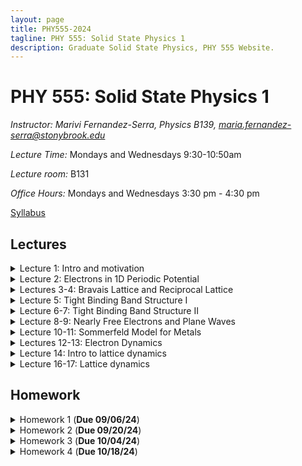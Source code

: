 ```yaml
---
layout: page
title: PHY555-2024
tagline: PHY 555: Solid State Physics 1
description: Graduate Solid State Physics, PHY 555 Website.
---
```


# PHY 555: Solid State Physics 1

*Instructor: Marivi Fernandez-Serra, Physics B139, maria.fernandez-serra@stonybrook.edu*  

*Lecture Time:* Mondays and Wednesdays 9:30-10:50am

*Lecture room:* B131

*Office Hours:* Mondays and Wednesdays 3:30 pm - 4:30 pm

[Syllabus](pages/syllabus.html)

## Lectures

<details>
  <summary>Lecture 1: Intro and motivation</summary>

<ul>
  <li> <a href="./pages/Lectures/L1/Lec1.pdf" target="_blank" rel="noopener noreferrer">Lecture 1 notes</a>  </li>
  <li> Readings: </li>
  <ul>
  <li> <a href="./pages/Lectures/L1/Anderson-MoreIsDifferent.pdf" target="_blank" rel="noopener noreferrer">More is Different, Phil Anderson</a> </li>
  <li> <a href="./pages/Lectures/L1/Vishik-TheJoyOfCondensedMatterPhysics.pdf" target="_blank" rel="noopener noreferrer">The Joy Of Condensed Matter Physics, Inna Vishik</a> </li>
  </ul>
</ul>
</details>

<details>
  <summary>Lecture 2: Electrons in 1D Periodic Potential</summary>

<ul>
  <li> <a href="./pages/Lectures/L2/L2.pdf" target="_blank" rel="noopener noreferrer">Lecture 2 notes</a>  </li>
  <li> Readings: </li>
  <ul>
  <li> Grosso and Parravicini, Chapter I.1 </li>
  </ul>
  <ul>
  <li> Ashcroft and Mermin, Chapter 8 </li>
  </ul>

  
</ul>
</details>

<details>
  <summary>Lectures 3-4: Bravais Lattice and Reciprocal Lattice</summary>

<ul>
  <li> <a href="./pages/Lectures/L3/L3.pdf" target="_blank" rel="noopener noreferrer">Lecture 3 notes</a>  </li>
   <li> <a href="./pages/Lectures/L3/L3-slides.pdf" target="_blank" rel="noopener noreferrer">Lecture 3 slides</a>  </li>
   
    <li> <a href="https://lampz.tugraz.at/~hadley/ss1/bzones/" target="_blank" rel="noopener noreferrer">Brilloin Zones and High Symmetry directions</a>  </li>
  <li> Readings: </li>
  <ul>
  <li> Grosso and Parravicini, Chapter II </li>
  </ul>
  <ul>
  <li> Ashcroft and Mermin, Chapters 4 & 5</li>
  </ul>
  <ul>
  <li> Cohen and Louie, Chapter II </li>
  </ul>


  
</ul>
</details>

<details>
  <summary>Lecture 5: Tight Binding Band Structure I</summary>

<ul>
  <li> <a href="./pages/Lectures/L5/L5.pdf" target="_blank" rel="noopener noreferrer">Lecture 5 notes</a>  </li>
  <li> Readings: </li>
  <ul>
  <li> Grosso and Parravicini, Chapter I.4 </li>
  </ul>
  <ul>
  <li> Ashcroft and Mermin, Chapter 10 </li>
  </ul>
  <ul>
  <li> Ziman, Chapter 3 </li>
  </ul>


  
</ul>
</details>

<details>
  <summary>Lecture 6-7: Tight Binding Band Structure II</summary>

<ul>
  <li> <a href="./pages/Lectures/L6/L6.pdf" target="_blank" rel="noopener noreferrer">Lecture 6 notes</a>  </li>
  
  <li> <a href="./pages/Lectures/L6/L6Slides.pdf" target="_blank" rel="noopener noreferrer">Lecture 6 slides</a>  </li>
  
  <li> <a href="./pages/Lectures/L6/Chadi-Cohen.pdf" target="_blank" rel="noopener noreferrer">Chadi-Cohen Paper</a>  </li>
  
  <li> <a href="https://github.com/rpmuller/TightBinding/blob/master/chadicohen.ipynb" target="_blank" rel="noopener noreferrer">Chadi-Cohen TB program</a>  </li>
  
  <li> Readings: </li>
  <ul>
  <li> Grosso and Parravicini, Chapter I.4 </li>
  </ul>
  <ul>
  <li> Ashcroft and Mermin, Chapter 10 </li>
  </ul>
  <ul>
  <li> Ziman, Chapter 3 </li>
  </ul>
  
</ul>
</details>

<details>
  <summary>Lecture 8-9: Nearly Free Electrons and Plane Waves</summary>

<ul>
  <li> <a href="./pages/Lectures/L8/L8.pdf" target="_blank" rel="noopener noreferrer">Lecture 8-9 notes</a>  </li>
  <li> <a href="./pages/Lectures/L8/Lec8-9-slides.pdf" target="_blank" rel="noopener noreferrer">Lecture 8-9 slides</a>  </li>
  <li> Readings: </li>
  <ul>
  <li> Grosso and Parravicini, Chapter I.5 </li>
  </ul>
  <ul>
  <li> Ashcroft and Mermin, Chapter 9 </li>
  </ul>
  <ul>
  <li> Ziman, Chapter 3 </li>
  </ul>

  
</ul>
</details>

<details>
  <summary>Lecture 10-11: Sommerfeld Model for Metals</summary>

<ul>
  <li> <a href="./pages/Lectures/L10/L10.pdf" target="_blank" rel="noopener noreferrer">Lecture 10-11 notes</a>  </li>
   <li> Readings: </li>
  <ul>
  <li> Grosso and Parravicini, Chapter III </li>
  </ul>
  <ul>
  <li> Ashcroft and Mermin, Chapter 2 </li>
  </ul>

  
</ul>
</details>


<details>
  <summary>Lectures 12-13: Electron Dynamics</summary>

<ul>
  <li> <a href="./pages/Lectures/L12/L12-13.pdf" target="_blank" rel="noopener noreferrer">Lecture 12-13 notes</a>  </li>
   <li> <a href="./pages/Lectures/L12/Drude.pdf" target="_blank" rel="noopener noreferrer">Lecture 12 slides</a>  </li>
   
      <li> Readings: </li>
  <ul>
  <li> Grosso and Parravicini, Chapter I.4 & I.6 </li>
  </ul>
  <ul>
  <li> Ashcroft and Mermin, Chapter I</li>
  </ul>
  <ul>
  <li> Cohen and Louie, Chapter 3.5 & 9.2 </li>
  </ul>


  
</ul>
</details>

<details>
  <summary>Lecture 14: Intro to lattice dynamics</summary>

<ul>
  <li> <a href="./pages/Lectures/L14/L14-15.pdf" target="_blank" rel="noopener noreferrer">Lecture 14 notes</a>  </li>
     
      <li> Readings: </li>
  <ul>
  <li> Grosso and Parravicini, Grosso and Parravicini, Chapter IX </li>
  </ul>
  <ul>
  <li> Ashcroft and Mermin, Chapter 21, 22</li>
  </ul>
  <ul>
  <li> Cohen and Louie, Chapter 4</li>
  </ul>


  
</ul>
</details>

<details>
  <summary>Lecture 16-17: Lattice dynamics</summary>

<ul>
  <li> <a href="./pages/Lectures/L16/L16-17.pdf" target="_blank" rel="noopener noreferrer">Lecture 16-17 notes</a>  </li>
   <li> <a href="./pages/Lectures/L16/LatticeDynamicsSlides.pdf" target="_blank" rel="noopener noreferrer">Lecture 16 slides</a>  </li>
     
      <li> Readings: </li>
  <ul>
  <li> Grosso and Parravicini, Grosso and Parravicini, Chapter IX </li>
  </ul>
  <ul>
  <li> Ashcroft and Mermin, Chapter 21, 22</li>
  </ul>
  <ul>
  <li> Cohen and Louie, Chapter 4</li>
  </ul>


  
</ul>
</details>



## Homework

<details>
  <summary>Homework 1 (<b>Due 09/06/24</b>)</summary>

<ul>
  <li><a href="./pages/HW/HW1.pdf" target="_blank" rel="noopener noreferrer">Homework 1</a> </li>
</ul>
</details>

<details>
  <summary>Homework 2 (<b>Due 09/20/24</b>)</summary>

<ul>
  <li><a href="./pages/HW/HW2.pdf" target="_blank" rel="noopener noreferrer">Homework 2</a> </li>
</ul>
</details>


<details>
  <summary>Homework 3 (<b>Due 10/04/24</b>)</summary>

<ul>
  <li><a href="./pages/HW/HW3.pdf" target="_blank" rel="noopener noreferrer">Homework 3</a> </li>
</ul>
</details>


<details>
  <summary>Homework 4 (<b>Due 10/18/24</b>)</summary>

<ul>
  <li><a href="./pages/HW/HW4.pdf" target="_blank" rel="noopener noreferrer">Homework 3</a> </li>
</ul>
</details>

